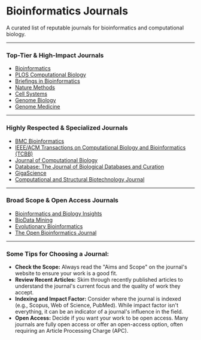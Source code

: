 # Bioinformatics Journals

A curated list of reputable journals for bioinformatics and computational biology.

---

### Top-Tier & High-Impact Journals

*   [Bioinformatics](https://academic.oup.com/bioinformatics)
*   [PLOS Computational Biology](https://journals.plos.org/ploscompbiol/)
*   [Briefings in Bioinformatics](https://academic.oup.com/bib)
*   [Nature Methods](https://www.nature.com/nmeth/)
*   [Cell Systems](https://www.cell.com/cell-systems/home)
*   [Genome Biology](https://genomebiology.biomedcentral.com/)
*   [Genome Medicine](https://genomemedicine.biomedcentral.com/)

---


### Highly Respected & Specialized Journals

*   [BMC Bioinformatics](https://bmcbioinformatics.biomedcentral.com/)
*   [IEEE/ACM Transactions on Computational Biology and Bioinformatics (TCBB)](https://www.computer.org/csdl/journal/tc)
*   [Journal of Computational Biology](https://home.liebertpub.com/publications/journal-of-computational-biology/31/)
*   [Database: The Journal of Biological Databases and Curation](https://academic.oup.com/database)
*   [GigaScience](https://academic.oup.com/gigascience)
*   [Computational and Structural Biotechnology Journal](https://www.sciencedirect.com/journal/computational-and-structural-biotechnology-journal)

---

### Broad Scope & Open Access Journals

*   [Bioinformatics and Biology Insights](https://journals.sagepub.com/home/bbi)
*   [BioData Mining](https://biodatamining.biomedcentral.com/)
*   [Evolutionary Bioinformatics](https://journals.sagepub.com/home/evb)
*   [The Open Bioinformatics Journal](https://openbioinformaticsjournal.com/)

---  

### Some Tips for Choosing a Journal:

*   **Check the Scope:** Always read the "Aims and Scope" on the journal's website to ensure your work is a good fit.
*   **Review Recent Articles:** Skim through recently published articles to understand the journal's current focus and the quality of work they accept.
*   **Indexing and Impact Factor:** Consider where the journal is indexed (e.g., Scopus, Web of Science, PubMed). While impact factor isn't everything, it can be an indicator of a journal's influence in the field.
*   **Open Access:** Decide if you want your work to be open access. Many journals are fully open access or offer an open-access option, often requiring an Article Processing Charge (APC).
